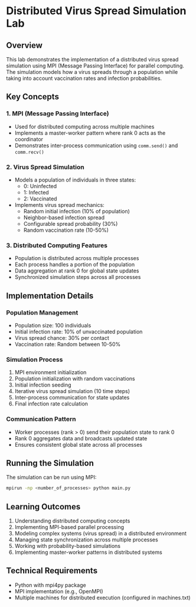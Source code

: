 # Distributed Virus Spread Simulation Lab

## Overview
This lab demonstrates the implementation of a distributed virus spread simulation using MPI (Message Passing Interface) for parallel computing. The simulation models how a virus spreads through a population while taking into account vaccination rates and infection probabilities.

## Key Concepts

### 1. MPI (Message Passing Interface)
- Used for distributed computing across multiple machines
- Implements a master-worker pattern where rank 0 acts as the coordinator
- Demonstrates inter-process communication using `comm.send()` and `comm.recv()`

### 2. Virus Spread Simulation
- Models a population of individuals in three states:
  - 0: Uninfected
  - 1: Infected
  - 2: Vaccinated
- Implements virus spread mechanics:
  - Random initial infection (10% of population)
  - Neighbor-based infection spread
  - Configurable spread probability (30%)
  - Random vaccination rate (10-50%)

### 3. Distributed Computing Features
- Population is distributed across multiple processes
- Each process handles a portion of the population
- Data aggregation at rank 0 for global state updates
- Synchronized simulation steps across all processes

## Implementation Details

### Population Management
- Population size: 100 individuals
- Initial infection rate: 10% of unvaccinated population
- Virus spread chance: 30% per contact
- Vaccination rate: Random between 10-50%

### Simulation Process
1. MPI environment initialization
2. Population initialization with random vaccinations
3. Initial infection seeding
4. Iterative virus spread simulation (10 time steps)
5. Inter-process communication for state updates
6. Final infection rate calculation

### Communication Pattern
- Worker processes (rank > 0) send their population state to rank 0
- Rank 0 aggregates data and broadcasts updated state
- Ensures consistent global state across all processes

## Running the Simulation
The simulation can be run using MPI:
```bash
mpirun -np <number_of_processes> python main.py
```

## Learning Outcomes
1. Understanding distributed computing concepts
2. Implementing MPI-based parallel processing
3. Modeling complex systems (virus spread) in a distributed environment
4. Managing state synchronization across multiple processes
5. Working with probability-based simulations
6. Implementing master-worker patterns in distributed systems

## Technical Requirements
- Python with mpi4py package
- MPI implementation (e.g., OpenMPI)
- Multiple machines for distributed execution (configured in machines.txt)